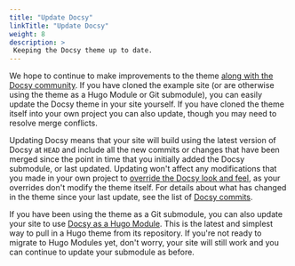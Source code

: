 ```yaml
---
title: "Update Docsy"
linkTitle: "Update Docsy"
weight: 8
description: >
 Keeping the Docsy theme up to date.
---
```


We hope to continue to make improvements to the theme [along with the Docsy community](/docs/contribution-guidelines/). 
If you have cloned the example site (or are otherwise using the theme as a Hugo Module or Git submodule), you can easily update the Docsy theme in your site yourself. If you have cloned the theme itself into your own project you can also update, though you may need to resolve merge conflicts.

Updating Docsy means that your site will build using the latest version of Docsy at `HEAD` and include 
all the new commits or changes that have been merged since the point in time that you initially added the Docsy 
submodule, or last updated. Updating won't affect any modifications that you made in your own project to 
[override the Docsy look and feel](/docs/adding-content/lookandfeel/), as your overrides 
don't modify the theme itself. For details about what has changed in the theme since your last update, see the list of 
[Docsy commits](https://github.com/google/docsy/commits/main).

If you have been using the theme as a Git submodule, you can also update your site to use [Docsy as a Hugo Module](/docs/get-started/docsy-as-module/). This is the latest and simplest way to pull in a Hugo theme from its repository. If you're not ready to migrate to Hugo Modules yet, don't worry, your site will still work and you can continue to update your submodule as before.
